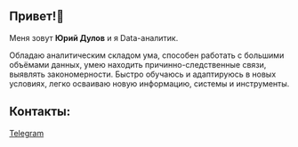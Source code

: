 ## Привет!👋
Меня зовут **Юрий Дулов** и я Data-аналитик.

Обладаю аналитическим складом ума, способен работать с большими объёмами данных, умею находить причинно-следственные связи, выявлять закономерности.
Быстро обучаюсь и адаптируюсь в новых условиях, легко осваиваю новую информацию, системы и инструменты.

## Контакты:

[Telegram](https://t.me/yuri_ds)

<!--
**bl82/bl82** is a ✨ _special_ ✨ repository because its `README.md` (this file) appears on your GitHub profile.

Here are some ideas to get you started:

- 🔭 I’m currently working on ...
- 🌱 I’m currently learning ...
- 👯 I’m looking to collaborate on ...
- 🤔 I’m looking for help with ...
- 💬 Ask me about ...
- 📫 How to reach me: ...
- 😄 Pronouns: ...
- ⚡ Fun fact: ...
-->
